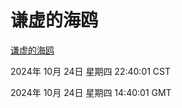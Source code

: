 # 谦虚的海鸥
[谦虚的海鸥](http://219.139.199.238:56308/qxdho/course/base/hotlink/index.php)

2024年 10月 24日 星期四 22:40:01 CST

2024年 10月 24日 星期四 14:40:01 GMT
